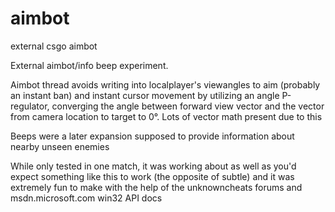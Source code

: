 # aimbot
external csgo aimbot

External aimbot/info beep experiment. 

Aimbot thread avoids writing into localplayer's viewangles to aim (probably an instant ban) 
and instant cursor movement by utilizing an angle P-regulator, converging the angle between forward 
view vector and the vector from camera location to target to 0°. Lots of vector math present due to this

Beeps were a later expansion supposed to provide information about nearby unseen enemies

While only tested in one match, it was working about as well as you'd expect something like this to work (the opposite of subtle)
and it was extremely fun to make with the help of the unknowncheats forums and msdn.microsoft.com win32 API docs




